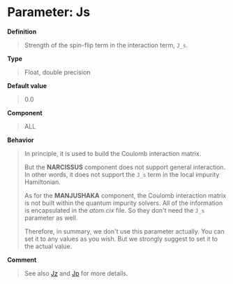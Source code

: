 # Parameter: Js

**Definition**

> Strength of the spin-flip term in the interaction term, ``J_s``.

**Type**

> Float, double precision

**Default value**

> 0.0

**Component**

> ALL

**Behavior**

> In principle, it is used to build the Coulomb interaction matrix.
>
> But the **NARCISSUS** component does not support general interaction. In other words, it does not support the ``J_s`` term in the local impurity Hamiltonian.
>
> As for the **MANJUSHAKA** component, the Coulomb interaction matrix is not built within the quantum impurity solvers. All of the information is encapsulated in the *atom.cix* file. So they don't need the ``J_s`` parameter as well.
>
> Therefore, in summary, we don't use this parameter actually. You can set it to any values as you wish. But we strongly suggest to set it to the actual value.

**Comment**

> See also [Jz](p_jz.md) and [Jp](p_jp.md) for more details.
